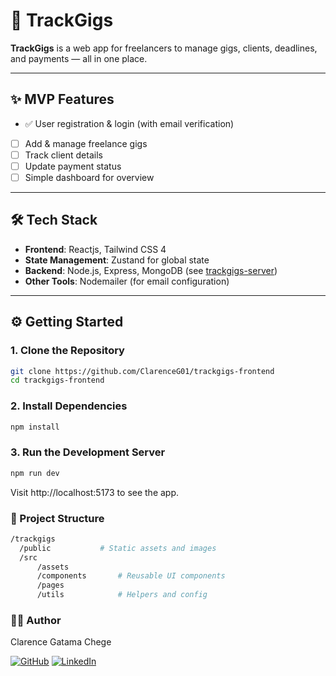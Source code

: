 # 🚀 TrackGigs

**TrackGigs** is a web app for freelancers to manage gigs, clients, deadlines, and payments — all in one place.

---

## ✨ MVP Features

- ✅ User registration & login (with email verification)
-  [ ] Add & manage freelance gigs
-  [ ] Track client details
-  [ ] Update payment status
-  [ ] Simple dashboard for overview

---

## 🛠 Tech Stack

- **Frontend**: Reactjs, Tailwind CSS 4
- **State Management**: Zustand for global state
- **Backend**: Node.js, Express, MongoDB (see [trackgigs-server](https://github.com/clarenceG01/trackgigs-server))
- **Other Tools**: Nodemailer (for email configuration)

---

## ⚙️ Getting Started

### 1. Clone the Repository

```bash
git clone https://github.com/ClarenceG01/trackgigs-frontend
cd trackgigs-frontend
```
### 2. Install Dependencies
```bash
npm install
```

### 3. Run the Development Server
```bash
npm run dev
```
Visit http://localhost:5173 to see the app.

### 📁 Project Structure
```bash
/trackgigs
  /public           # Static assets and images
  /src
      /assets
      /components       # Reusable UI components
      /pages          
      /utils            # Helpers and config
```
### 🧑‍💻 Author
Clarence Gatama Chege


[![GitHub](https://img.shields.io/badge/GitHub-181717?style=for-the-badge&logo=github&logoColor=white)](https://github.com/clarenceG01)
[![LinkedIn](https://img.shields.io/badge/LinkedIn-0A66C2?style=for-the-badge&logo=linkedin&logoColor=white)](https://www.linkedin.com/in/clarencegatamachege/)
